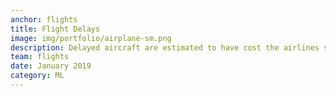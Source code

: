 ```yaml
---
anchor: flights
title: Flight Delays
image: img/portfolio/airplane-sm.png
description: Delayed aircraft are estimated to have cost the airlines several billion dollars in additional expense, not to mention the uncertainty it adds to a passenger's travels. The goals of this project as part of the Metis week 2 & 3 project is to  predict flight delay time using linear regression based on 2017 United States flights data. Through the analysis, it should also shine a light on factors that impact flight delay time, and help others to develop mitigating strategies.<p>See <a href="https://github.com/pytgit/flight_delay_lin_regression">here</a> for code on Github.<br>See <a href="./blog/flights_linear_regression">here</a> for blog post.</p>
team: flights
date: January 2019
category: ML
---
```

